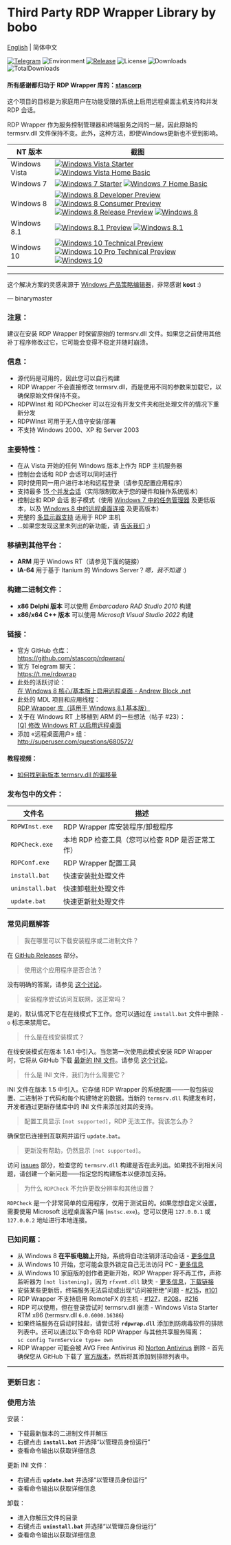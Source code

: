 # Third Party RDP Wrapper Library by bobo

[English](https://github.com/bobotechnology/rdpwrap/blob/master/README.md) | 简体中文

[![Telegram](https://img.shields.io/badge/chat-Telegram-blue.svg)](https://t.me/rdpwrap)
![Environment](https://img.shields.io/badge/Windows-Vista,%207,%208,%2010,%2011-brightgreen.svg)
[![Release](https://img.shields.io/github/release/stascorp/rdpwrap.svg)](https://github.com/stascorp/rdpwrap/releases)
![License](https://img.shields.io/github/license/stascorp/rdpwrap.svg)
![Downloads](https://img.shields.io/github/downloads/stascorp/rdpwrap/latest/total.svg)
![TotalDownloads](https://img.shields.io/github/downloads/stascorp/rdpwrap/total.svg)

#### 所有感谢都归功于 RDP Wrapper 库的：[stascorp](https://github.com/stascorp/rdpwrap)

这个项目的目标是为家庭用户在功能受限的系统上启用远程桌面主机支持和并发 RDP 会话。

RDP Wrapper 作为服务控制管理器和终端服务之间的一层，因此原始的 termsrv.dll 文件保持不变。此外，这种方法，即使Windows更新也不受到影响。

[pVistaST]:  https://img.picui.cn/free/2025/01/26/679614043df9f.jpg
[pVistaHB]:  http://stascorp.com/images/rdpwrap/pVistaHB.jpg
[pWin7ST]:   http://stascorp.com/images/rdpwrap/pWin7ST.jpg
[pWin7HB]:   http://stascorp.com/images/rdpwrap/pWin7HB.jpg
[pWin8DP]:   http://stascorp.com/images/rdpwrap/pWin8DP.jpg
[pWin8CP]:   http://stascorp.com/images/rdpwrap/pWin8CP.jpg
[pWin8RP]:   http://stascorp.com/images/rdpwrap/pWin8RP.jpg
[pWin8]:     http://stascorp.com/images/rdpwrap/pWin8.jpg
[pWin81P]:   http://stascorp.com/images/rdpwrap/pWin81P.jpg
[pWin81]:    http://stascorp.com/images/rdpwrap/pWin81.jpg
[pWin10TP]:  http://stascorp.com/images/rdpwrap/pWin10TP.jpg
[pWin10PTP]: http://stascorp.com/images/rdpwrap/pWin10PTP.jpg
[pWin10]:    http://stascorp.com/images/rdpwrap/pWin10.jpg

[fVistaST]:  http://stascorp.com/images/rdpwrap/VistaST.png
[fVistaHB]:  http://stascorp.com/images/rdpwrap/VistaHB.png
[fWin7ST]:   http://stascorp.com/images/rdpwrap/Win7ST.png
[fWin7HB]:   http://stascorp.com/images/rdpwrap/Win7HB.png
[fWin8DP]:   http://stascorp.com/images/rdpwrap/Win8DP.png
[fWin8CP]:   http://stascorp.com/images/rdpwrap/Win8CP.png
[fWin8RP]:   http://stascorp.com/images/rdpwrap/Win8RP.png
[fWin8]:     http://stascorp.com/images/rdpwrap/Win8.png
[fWin81P]:   http://stascorp.com/images/rdpwrap/Win81P.png
[fWin81]:    http://stascorp.com/images/rdpwrap/Win81.png
[fWin10TP]:  http://stascorp.com/images/rdpwrap/Win10TP.png
[fWin10PTP]: http://stascorp.com/images/rdpwrap/Win10PTP.png
[fWin10]:    http://stascorp.com/images/rdpwrap/Win10.png

| NT 版本    | 截图 |
| ------------- | ----------- |
| Windows Vista | [![Windows Vista Starter][pVistaST]][fVistaST] [![Windows Vista Home Basic][pVistaHB]][fVistaHB] |
| Windows 7     | [![Windows 7 Starter][pWin7ST]][fWin7ST] [![Windows 7 Home Basic][pWin7HB]][fWin7HB] |
| Windows 8     | [![Windows 8 Developer Preview][pWin8DP]][fWin8DP] [![Windows 8 Consumer Preview][pWin8CP]][fWin8CP] [![Windows 8 Release Preview][pWin8RP]][fWin8RP] [![Windows 8][pWin8]][fWin8] |
| Windows 8.1   | [![Windows 8.1 Preview][pWin81P]][fWin81P] [![Windows 8.1][pWin81]][fWin81] |
| Windows 10    | [![Windows 10 Technical Preview][pWin10TP]][fWin10TP] [![Windows 10 Pro Technical Preview][pWin10PTP]][fWin10PTP] [![Windows 10][pWin10]][fWin10] |
---
[WinPPE]: http://forums.mydigitallife.info/threads/39411-Windows-Product-Policy-Editor

这个解决方案的灵感来源于 [Windows 产品策略编辑器][WinPPE]，非常感谢 **kost** :)

— binarymaster

### 注意：
建议在安装 RDP Wrapper 时保留原始的 termsrv.dll 文件。如果您之前使用其他补丁程序修改过它，它可能会变得不稳定并随时崩溃。

### 信息：
- 源代码是可用的，因此您可以自行构建
- RDP Wrapper 不会直接修改 termsrv.dll，而是使用不同的参数来加载它，以确保原始文件保持不变。
- RDPWInst 和 RDPChecker 可以在没有开发文件夹和批处理文件的情况下重新分发
- RDPWInst 可用于无人值守安装/部署
- 不支持 Windows 2000、XP 和 Server 2003

### 主要特性：
- 在从 Vista 开始的任何 Windows 版本上作为 RDP 主机服务器
- 控制台会话和 RDP 会话可以同时进行
- 同时使用同一用户进行本地和远程登录（请参见配置应用程序）
- 支持最多 [15 个并发会话](https://github.com/stascorp/rdpwrap/issues/192)（实际限制取决于您的硬件和操作系统版本）
- 控制台和 RDP 会话 影子模式（使用 [Windows 7 中的任务管理器](https://img.picui.cn/free/2025/01/22/679110d27de7b.png) 及更低版本，以及 [Windows 8 中的远程桌面连接](http://woshub.com/rds-shadow-how-to-connect-to-a-user-session-in-windows-server-2012-r2/) 及更高版本）
- 完整的 [多显示器支持](https://github.com/stascorp/rdpwrap/issues/163) 适用于 RDP 主机
- ...如果您发现这里未列出的新功能，请 [告诉我们](https://github.com/stascorp/rdpwrap/issues/new) ;)


### 移植到其他平台：
- **ARM** 用于 Windows RT（请参见下面的链接）
- **IA-64** 用于基于 Itanium 的 Windows Server？*嗯，我不知道* :)

### 构建二进制文件：
- **x86 Delphi 版本** 可以使用 *Embarcadero RAD Studio 2010* 构建
- **x86/x64 C++ 版本** 可以使用 *Microsoft Visual Studio 2022* 构建

[andrewblock]:   http://web.archive.org/web/20150810054558/http://andrewblock.net/enable-remote-desktop-on-windows-8-core/
[mydigitallife]: http://forums.mydigitallife.info/threads/55935-RDP-Wrapper-Library-(works-with-Windows-8-1-Basic)
[xda-dev]:       http://forum.xda-developers.com/showthread.php?t=2093525&page=3
[yt-offsets]:    http://www.youtube.com/watch?v=FiD86tmRBtk

### 链接：
- 官方 GitHub 仓库：
<br>https://github.com/stascorp/rdpwrap/
- 官方 Telegram 聊天：
<br>https://t.me/rdpwrap
- 此处的活跃讨论：
<br>[在 Windows 8 核心/基本版上启用远程桌面 - Andrew Block .net][andrewblock]
- 此处的 MDL 项目和应用线程：
<br>[RDP Wrapper 库（适用于 Windows 8.1 基本版）][mydigitallife]
- 关于在 Windows RT 上移植到 ARM 的一些想法（帖子 #23）：
<br>[\[Q\] 修改 Windows RT 以启用远程桌面][xda-dev]
- 添加 «远程桌面用户» 组：
<br>http://superuser.com/questions/680572/

#### 教程视频：
- [如何找到新版本 termsrv.dll 的偏移量][yt-offsets]

### 发布包中的文件：

| 文件名 | 描述 |
| --------- | ----------- |
| `RDPWInst.exe`  | RDP Wrapper 库安装程序/卸载程序 |
| `RDPCheck.exe`  | 本地 RDP 检查工具（您可以检查 RDP 是否正常工作） |
| `RDPConf.exe`   | RDP Wrapper 配置工具 |
| `install.bat`   | 快速安装批处理文件 |
| `uninstall.bat` | 快速卸载批处理文件 |
| `update.bat`    | 快速更新批处理文件 |

### 常见问题解答

> 我在哪里可以下载安装程序或二进制文件？

在 [GitHub Releases](https://github.com/stascorp/rdpwrap/releases) 部分。

> 使用这个应用程序是否合法？

没有明确的答案，请参见 [这个讨论](https://github.com/stascorp/rdpwrap/issues/26)。

> 安装程序尝试访问互联网，这正常吗？

是的，默认情况下它在在线模式下工作。您可以通过在 `install.bat` 文件中删除 `-o` 标志来禁用它。

> 什么是在线安装模式？

在线安装模式在版本 1.6.1 中引入。当您第一次使用此模式安装 RDP Wrapper 时，它将从 GitHub 下载 [最新的 INI 文件](https://github.com/stascorp/rdpwrap/blob/master/res/rdpwrap.ini)。请参见 [这个讨论](https://github.com/stascorp/rdpwrap/issues/132)。

> 什么是 INI 文件，我们为什么需要它？

INI 文件在版本 1.5 中引入。它存储 RDP Wrapper 的系统配置——一般包装设置、二进制补丁代码和每个构建特定的数据。当新的 `termsrv.dll` 构建发布时，开发者通过更新存储库中的 INI 文件来添加对其的支持。

> 配置工具显示 `[not supported]`，RDP 无法工作。我该怎么办？

确保您已连接到互联网并运行 `update.bat`。

> 更新没有帮助，仍然显示 `[not supported]`。

访问 [issues](https://github.com/stascorp/rdpwrap/issues) 部分，检查您的 `termsrv.dll` 构建是否在此列出。如果找不到相关问题，请创建一个新问题——指定您的构建版本以便添加支持。

> 为什么 `RDPCheck` 不允许更改分辨率和其他设置？

`RDPCheck` 是一个非常简单的应用程序，仅用于测试目的。如果您想自定义设置，需要使用 Microsoft 远程桌面客户端 (`mstsc.exe`)。您可以使用 `127.0.0.1` 或 `127.0.0.2` 地址进行本地连接。

### 已知问题：
- 从 Windows 8 **在平板电脑上**开始，系统将自动注销非活动会话 - [更多信息](https://github.com/stascorp/rdpwrap/issues/37)
- 从 Windows 10 开始，您可能会意外锁定自己无法访问 PC - [更多信息](https://github.com/stascorp/rdpwrap/issues/50)
- 从 Windows 10 家庭版的创作者更新开始，RDP Wrapper 将不再工作，声称监听器为 `[not listening]`，因为 `rfxvmt.dll` 缺失 - [更多信息](https://github.com/stascorp/rdpwrap/issues/194#issuecomment-323564111)，[下载链接](https://github.com/stascorp/rdpwrap/issues/194#issuecomment-325627235)
- 安装某些更新后，终端服务无法启动或出现“访问被拒绝”问题 - [#215](https://github.com/stascorp/rdpwrap/issues/215)，[#101](https://github.com/stascorp/rdpwrap/issues/101)
- RDP Wrapper 不支持启用 RemoteFX 的主机 - [#127](https://github.com/stascorp/rdpwrap/issues/127)，[#208](https://github.com/stascorp/rdpwrap/issues/208)，[#216](https://github.com/stascorp/rdpwrap/issues/216)
- RDP 可以使用，但在登录尝试时 termsrv.dll 崩溃 - Windows Vista Starter RTM x86 (termsrv.dll `6.0.6000.16386`)
- 如果终端服务在启动时挂起，请尝试将 **`rdpwrap.dll`** 添加到防病毒软件的排除列表中。还可以通过以下命令将 RDP Wrapper 与其他共享服务隔离：
<br>`sc config TermService type= own`
- RDP Wrapper 可能会被 AVG Free Antivirus 和 [Norton Antivirus](https://github.com/stascorp/rdpwrap/issues/191) 删除 - 首先确保您从 GitHub 下载了 [官方版本](https://github.com/stascorp/rdpwrap/releases)，然后将其添加到排除列表中。

---

### 更新日志：

### 使用方法

安装：
- 下载最新版本的二进制文件并解压
- 右键点击 **`install.bat`** 并选择“以管理员身份运行”
- 查看命令输出以获取详细信息

更新 INI 文件：
- 右键点击 **`update.bat`** 并选择“以管理员身份运行”
- 查看命令输出以获取详细信息

卸载：
- 进入你解压文件的目录
- 右键点击 **`uninstall.bat`** 并选择“以管理员身份运行”
- 查看命令输出以获取详细信息